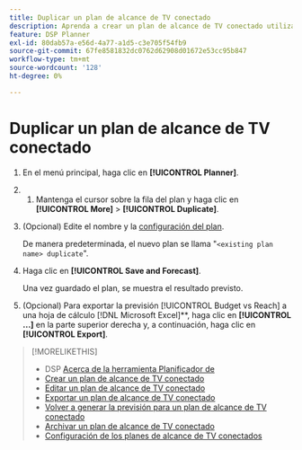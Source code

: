```yaml
---
title: Duplicar un plan de alcance de TV conectado
description: Aprenda a crear un plan de alcance de TV conectado utilizando la configuración de un plan existente.
feature: DSP Planner
exl-id: 80dab57a-e56d-4a77-a1d5-c3e705f54fb9
source-git-commit: 67fe8581832dc0762d62908d01672e53cc95b847
workflow-type: tm+mt
source-wordcount: '128'
ht-degree: 0%

---
```


# Duplicar un plan de alcance de TV conectado

1. En el menú principal, haga clic en **[!UICONTROL Planner]**.

1. 
   1. Mantenga el cursor sobre la fila del plan y haga clic en **[!UICONTROL More]** > **[!UICONTROL Duplicate]**.

1. (Opcional) Edite el nombre y la [configuración del plan](planner-settings.md).

   De manera predeterminada, el nuevo plan se llama &quot;`<existing plan name> duplicate`&quot;.

1. Haga clic en **[!UICONTROL Save and Forecast]**.

   Una vez guardado el plan, se muestra el resultado previsto.

1. (Opcional) Para exportar la previsión [!UICONTROL Budget vs Reach] a una hoja de cálculo [!DNL Microsoft Excel]**, haga clic en **[!UICONTROL ...]** en la parte superior derecha y, a continuación, haga clic en **[!UICONTROL Export]**.

>[!MORELIKETHIS]
>
>* DSP [Acerca de la herramienta Planificador de](planner-about.md)
>* [Crear un plan de alcance de TV conectado](planner-create.md)
>* [Editar un plan de alcance de TV conectado](planner-edit.md)
>* [Exportar un plan de alcance de TV conectado](planner-export.md)
>* [Volver a generar la previsión para un plan de alcance de TV conectado](planner-forecast.md)
>* [Archivar un plan de alcance de TV conectado](planner-archive.md)
>* [Configuración de los planes de alcance de TV conectados](planner-settings.md)
